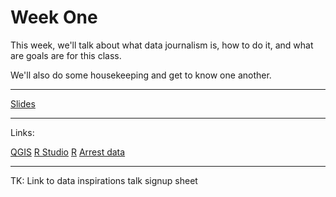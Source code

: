 # Week One
This week, we'll talk about what data journalism is, how to do it, and what are goals are for this class. 

We'll also do some housekeeping and get to know one another.

---

[Slides](https://docs.google.com/presentation/d/1HCtEYXhYAqZxRhrCECONrv6RTScKqk7spzMMwC35tdA/edit#slide=id.g47273d1fd8_0_216)

---

Links:

[QGIS](https://download.qgis.org/)
[R Studio](https://www.rstudio.com/products/rstudio/download/)
[R](https://cran.rstudio.com/)
[Arrest data](https://data.lacity.org/A-Safe-City/Arrest-Data-from-2010-to-Present/yru6-6re4)

---

TK: Link to data inspirations talk signup sheet

